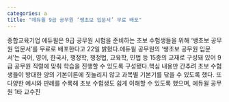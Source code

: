 ```yaml
---
categories: a
title: "에듀윌 9급 공무원 ‘쌩초보 입문서’ 무료 배포"
---
```

종합교육기업 에듀윌은 9급 공무원 시험을 준비하는 초보 수험생들을 위해 ‘쌩초보 공무원 입문서’를 무료로 배포한다고 22일 밝혔다.에듀윌 공무원의 ‘쌩초보 공무원 입문서’는 국어, 영어, 한국사, 행정학, 행정법, 교육학, 민법 등 15종의 교재로 구성돼 있어 9급 공무원 직렬에 맞춰 학습을 진행할 수 있도록 구성됐다.핵심 내용만 간추려 초보 수험생들이 방대한 양의 기본이론에 짓눌리지 않고 과목별 기본기를 닦을 수 있도록 했다. 또 다양한 예시와 판례를 수록해 초보 수험생도 쉽게 이해할 수 있도록 했으며, 에듀윌 공무원 1타 교수진